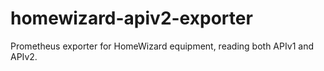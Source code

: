 # homewizard-apiv2-exporter
Prometheus exporter for HomeWizard equipment, reading both APIv1 and APIv2.

